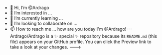 - 👋 Hi, I’m @Ardrago 
- 👀 I’m interested in ...
- 🌱 I’m currently learning ...
- 💞️ I’m looking to collaborate on ...
- 📫 How to reach me ...
how are you today I'm @Ardrago!---
Ardrago/Ardrago is a ✨ special ✨ repository because its `README.md` (this file) appears on your GitHub profile.
You can click the Preview link to take a look at your changes.
--->
